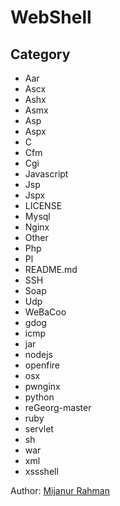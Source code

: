 # WebShell

## Category 
- Aar
- Ascx
- Ashx
- Asmx
- Asp
- Aspx
- C
- Cfm
- Cgi
- Javascript
- Jsp
- Jspx
- LICENSE
- Mysql
- Nginx
- Other
- Php
- Pl
- README.md
- SSH
- Soap
- Udp
- WeBaCoo
- gdog
- icmp
- jar
- nodejs
- openfire
- osx
- pwnginx
- python
- reGeorg-master
- ruby
- servlet
- sh
- war
- xml
- xssshell

Author: [Mijanur Rahman](https://www.facebook.com/freelancermijan0)
